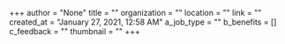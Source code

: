 +++
author = "None"
title = ""
organization = ""
location = ""
link = ""
created_at = "January 27, 2021, 12:58 AM"
a_job_type = ""
b_benefits = []
c_feedback = ""
thumbnail = ""
+++

